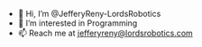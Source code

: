 - 👋 Hi, I’m @JefferyReny-LordsRobotics
- 👀 I’m interested in Programming
- 📫 Reach me at jefferyreny@lordsrobotics.com
